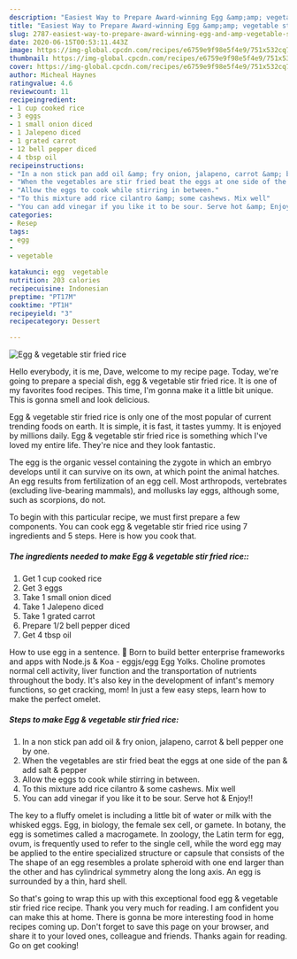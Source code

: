```yaml
---
description: "Easiest Way to Prepare Award-winning Egg &amp;amp; vegetable stir fried rice"
title: "Easiest Way to Prepare Award-winning Egg &amp;amp; vegetable stir fried rice"
slug: 2787-easiest-way-to-prepare-award-winning-egg-and-amp-vegetable-stir-fried-rice
date: 2020-06-15T00:53:11.443Z
image: https://img-global.cpcdn.com/recipes/e6759e9f98e5f4e9/751x532cq70/egg-vegetable-stir-fried-rice-recipe-main-photo.jpg
thumbnail: https://img-global.cpcdn.com/recipes/e6759e9f98e5f4e9/751x532cq70/egg-vegetable-stir-fried-rice-recipe-main-photo.jpg
cover: https://img-global.cpcdn.com/recipes/e6759e9f98e5f4e9/751x532cq70/egg-vegetable-stir-fried-rice-recipe-main-photo.jpg
author: Micheal Haynes
ratingvalue: 4.6
reviewcount: 11
recipeingredient:
- 1 cup cooked rice
- 3 eggs
- 1 small onion diced
- 1 Jalepeno diced
- 1 grated carrot
- 12 bell pepper diced
- 4 tbsp oil
recipeinstructions:
- "In a non stick pan add oil &amp; fry onion, jalapeno, carrot &amp; bell pepper one by one."
- "When the vegetables are stir fried beat the eggs at one side of the pan &amp; add salt &amp; pepper"
- "Allow the eggs to cook while stirring in between."
- "To this mixture add rice cilantro &amp; some cashews. Mix well"
- "You can add vinegar if you like it to be sour. Serve hot &amp; Enjoy!!"
categories:
- Resep
tags:
- egg
- 
- vegetable

katakunci: egg  vegetable
nutrition: 203 calories
recipecuisine: Indonesian
preptime: "PT17M"
cooktime: "PT1H"
recipeyield: "3"
recipecategory: Dessert

---
```



![Egg &amp; vegetable stir fried rice](https://img-global.cpcdn.com/recipes/e6759e9f98e5f4e9/751x532cq70/egg-vegetable-stir-fried-rice-recipe-main-photo.jpg)

Hello everybody, it is me, Dave, welcome to my recipe page. Today, we're going to prepare a special dish, egg &amp; vegetable stir fried rice. It is one of my favorites food recipes. This time, I'm gonna make it a little bit unique. This is gonna smell and look delicious.

Egg &amp; vegetable stir fried rice is only one of the most popular of current trending foods on earth. It is simple, it is fast, it tastes yummy. It is enjoyed by millions daily. Egg &amp; vegetable stir fried rice is something which I've loved my entire life. They're nice and they look fantastic.

The egg is the organic vessel containing the zygote in which an embryo develops until it can survive on its own, at which point the animal hatches. An egg results from fertilization of an egg cell. Most arthropods, vertebrates (excluding live-bearing mammals), and mollusks lay eggs, although some, such as scorpions, do not.


To begin with this particular recipe, we must first prepare a few components. You can cook egg &amp; vegetable stir fried rice using 7 ingredients and 5 steps. Here is how you cook that.

##### The ingredients needed to make Egg &amp; vegetable stir fried rice::

1. Get 1 cup cooked rice
1. Get 3 eggs
1. Take 1 small onion diced
1. Take 1 Jalepeno diced
1. Take 1 grated carrot
1. Prepare 1/2 bell pepper diced
1. Get 4 tbsp oil


How to use egg in a sentence. 🥚 Born to build better enterprise frameworks and apps with Node.js &amp; Koa - eggjs/egg Egg Yolks. Choline promotes normal cell activity, liver function and the transportation of nutrients throughout the body. It&#39;s also key in the development of infant&#39;s memory functions, so get cracking, mom! In just a few easy steps, learn how to make the perfect omelet. 

##### Steps to make Egg &amp; vegetable stir fried rice:

1. In a non stick pan add oil &amp; fry onion, jalapeno, carrot &amp; bell pepper one by one.
1. When the vegetables are stir fried beat the eggs at one side of the pan &amp; add salt &amp; pepper
1. Allow the eggs to cook while stirring in between.
1. To this mixture add rice cilantro &amp; some cashews. Mix well
1. You can add vinegar if you like it to be sour. Serve hot &amp; Enjoy!!


The key to a fluffy omelet is including a little bit of water or milk with the whisked eggs. Egg, in biology, the female sex cell, or gamete. In botany, the egg is sometimes called a macrogamete. In zoology, the Latin term for egg, ovum, is frequently used to refer to the single cell, while the word egg may be applied to the entire specialized structure or capsule that consists of the The shape of an egg resembles a prolate spheroid with one end larger than the other and has cylindrical symmetry along the long axis. An egg is surrounded by a thin, hard shell. 

So that's going to wrap this up with this exceptional food egg &amp; vegetable stir fried rice recipe. Thank you very much for reading. I am confident you can make this at home. There is gonna be more interesting food in home recipes coming up. Don't forget to save this page on your browser, and share it to your loved ones, colleague and friends. Thanks again for reading. Go on get cooking!

